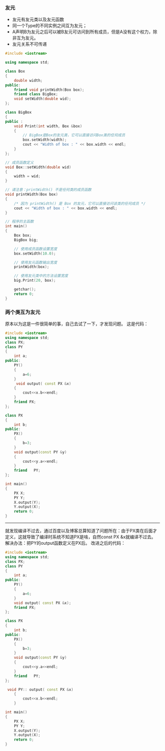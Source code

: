 ### 友元

* 友元有友元类以及友元函数
* 同一个Type的不同实例之间互为友元；
* A声明B为友元之后可以被B友元可访问到所有成员，但是A没有这个权力，除非互为友元。
* 友元关系不可传递

```C++
#include <iostream>

using namespace std;

class Box
{
    double width;
public:
    friend void printWidth(Box box);
    friend class BigBox;
    void setWidth(double wid);
};

class BigBox
{
public :
    void Print(int width, Box &box)
    {
        // BigBox是Box的友元类，它可以直接访问Box类的任何成员
        box.setWidth(width);
        cout << "Width of box : " << box.width << endl;
    }
};

// 成员函数定义
void Box::setWidth(double wid)
{
    width = wid;
}

// 请注意：printWidth() 不是任何类的成员函数
void printWidth(Box box)
{
    /* 因为 printWidth() 是 Box 的友元，它可以直接访问该类的任何成员 */
    cout << "Width of box : " << box.width << endl;
}

// 程序的主函数
int main()
{
    Box box;
    BigBox big;

    // 使用成员函数设置宽度
    box.setWidth(10.0);

    // 使用友元函数输出宽度
    printWidth(box);

    // 使用友元类中的方法设置宽度
    big.Print(20, box);

    getchar();
    return 0;
}
```


### 两个类互为友元
原本以为这是一件很简单的事，自己去试了一下，才发现问题。
这是代码：
```C++
#include <iostream>
using namespace std;
class PX;
class PY
{
    int a;
public:
    PY() 
	{
		a=6;
	}
     void output( const PX &x)
    {
        cout<<x.b<<endl;
    } 
    friend PX;
};

class PX
{
    int b;
public:
    PX() 
	{
		b=3;
	}
    void output(const PY &y)
    {
        cout<<y.a<<endl;
    } 
	friend   PY;
};

int main()
{   
	PX X;
    PY Y;
    X.output(Y);
    Y.output(X);
    return 0;
}
```
---

就发现编译不过去，通过百度以及博客总算知道了问题所在：由于PX类在后面才定义，这就导致了编译时系统不知道PX是啥，自然const PX &x就编译不过去。
解决办法：把PY的output函数定义在PX后。
改进之后的代码：
```C++
#include <iostream>
using namespace std;
class PX;
class PY
{
    int a;
public:
    PY() 
	{
		a=6;
	}
    void output( const PX &x);
    friend PX;
};

class PX
{
    int b;
public:
    PX() 
	{
		b=3;
	}
    void output(const PY &y)
    {
        cout<<y.a<<endl;
    } 
	friend   PY;
};

 void PY:: output( const PX &x)
    {
        cout<<x.b<<endl;
    } 

int main()
{   
	PX X;
    PY Y;
    X.output(Y);
    Y.output(X);
    return 0;
}
```
